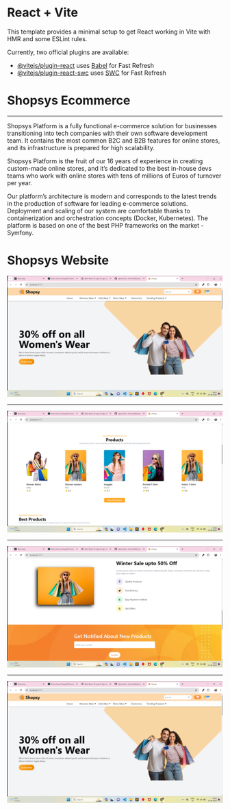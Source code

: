 # React + Vite

This template provides a minimal setup to get React working in Vite with HMR and some ESLint rules.

Currently, two official plugins are available:

- [@vitejs/plugin-react](https://github.com/vitejs/vite-plugin-react/blob/main/packages/plugin-react/README.md) uses [Babel](https://babeljs.io/) for Fast Refresh
- [@vitejs/plugin-react-swc](https://github.com/vitejs/vite-plugin-react-swc) uses [SWC](https://swc.rs/) for Fast Refresh

<h1>Shopsys Ecommerce</h1>
<hr>
Shopsys Platform is a fully functional e-commerce solution for businesses transitioning into tech companies with their own software development team. It contains the most common B2C and B2B features for online stores, and its infrastructure is prepared for high scalability.

Shopsys Platform is the fruit of our 16 years of experience in creating custom-made online stores, and it’s dedicated to the best in-house devs teams who work with online stores with tens of millions of Euros of turnover per year.

Our platform’s architecture is modern and corresponds to the latest trends in the production of software for leading e-commerce solutions. Deployment and scaling of our system are comfortable thanks to containerization and orchestration concepts (Docker, Kubernetes). The platform is based on one of the best PHP frameworks on the market - Symfony.

<h1>Shopsys Website</h1>

<img src="shopsy1.png"/>
<hr>
<img src="shopsy2.png"/>
<hr>
<img src="shopsy3.png"/>
<hr>
<img src="shopsy1.png"/>
